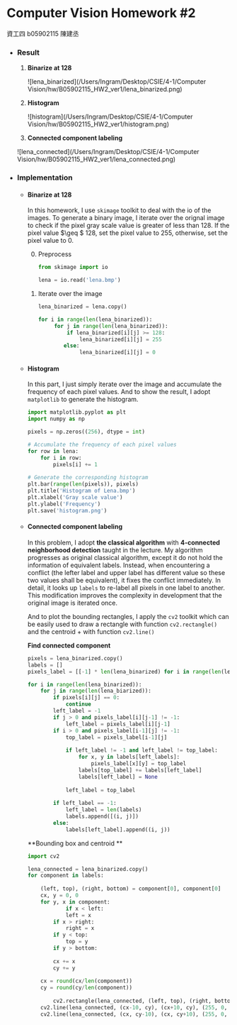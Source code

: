 # Computer Vision Homework #2

資工四 b05902115 陳建丞

* ### **Result**

  1. **Binarize at 128**

     ![lena_binarized](/Users/Ingram/Desktop/CSIE/4-1/Computer Vision/hw/B05902115_HW2_ver1/lena_binarized.png)

  2. **Histogram**

     ![histogram](/Users/Ingram/Desktop/CSIE/4-1/Computer Vision/hw/B05902115_HW2_ver1/histogram.png)

  3. **Connected component labeling**

     

  ![lena_connected](/Users/Ingram/Desktop/CSIE/4-1/Computer Vision/hw/B05902115_HW2_ver1/lena_connected.png)

* ### **Implementation**

  * #### **Binarize at 128**

    In this homework, I use ```skimage``` toolkit to deal with the io of the images. To generate a binary image, I iterate over the orignal image to check if the pixel gray scale value is greater of less than 128. If the pixel value $\geq $ 128, set the pixel value to 255, otherwise, set the pixel value to 0.

    0. Preprocess

        ```python
        from skimage import io
        
        lena = io.read('lena.bmp')
        ```

    1. Iterate over the image

       ```python
       lena_binarized = lena.copy()
       
       for i in range(len(lena_binarized)):
       		for j in range(len(lena_binarized)):
           		if lena_binarized[i][j] >= 128:
               		lena_binarized[i][j] = 255
               else:
                 	lena_binarized[i][j] = 0
       ```

       

  * #### **Histogram**

    In this part,  I just simply iterate over the image and accumulate the frequency of each pixel values. And to show the result, I adopt ```matplotlib``` to generate the histogram.

    ````python
    import matplotlib.pyplot as plt
    import numpy as np
    
    pixels = np.zeros((256), dtype = int)
    
    # Accumulate the frequency of each pixel values
    for row in lena:
      	for i in row:
        	pixels[i] += 1
        
    # Generate the corresponding histogram
    plt.bar(range(len(pixels)), pixels)
    plt.title('Histogram of Lena.bmp')
    plt.xlabel('Gray scale value')
    plt.ylabel('Frequency')
    plt.save('histogram.png')
    ````

    

  * #### Connected component labeling

    In this problem, I adopt **the classical algorithm** with **4-connected neighborhood detection** taught in the lecture. My algorithm progresses as original classical algorithm, except it do not hold the information of equivalent labels. Instead, when encountering a conflict (the lefter label and upper label has different value so these two values shall be equivalent), it fixes the conflict immediately. In detail, it looks up `labels` to re-label all pixels in one label to another. This modification improves the complexity in development that the original image is iterated once.

    And to plot the bounding rectangles, I apply the ```cv2``` toolkit which can be easily used to draw a rectangle with function ```cv2.rectangle()``` and the centroid + with function ```cv2.line()```

    **Find connected component**

    ``````python
    pixels = lena_binarized.copy()
    labels = []
    pixels_label = [[-1] * len(lena_binarized) for i in range(len(lena_binarized))]
    
    for i in range(len(lena_binarized)):
      	for j in range(len(lena_biarized)):
          	if pixels[i][j] == 0:
              	continue
            left_label = -1
            if j > 0 and pixels_label[i][j-1] != -1:
              	left_label = pixels_label[i][j-1]
            if i > 0 and pixels_label[i-1][j] != -1:
              	top_label = pixels_label[i-1][j]
                
                if left_label != -1 and left_label != top_label:
                    for x, y in labels[left_labels]:
                        pixels_label[x][y] = top_label
                    labels[top_label] += labels[left_label]
                    labels[left_label] = None
                
                left_label = top_label
           
            if left_label == -1:
                left_label = len(labels)
                labels.append([(i, j)])   
            else:
                labels[left_label].append((i, j))
    ``````

    **Bounding box and centroid ** 

    ```python
    import cv2
    
    lena_connected = lena_binarized.copy()
    for component in labels:
      
      	(left, top), (right, bottom) = component[0], component[0]
      	cx, y = 0, 0
      	for y, x in component:
        		if x < left:
              	left = x
            if x > right:
              	right = x
            if y < top:
              	top = y
            if y > bottom:
              	
            cx += x
            cy += y
            
        cx = round(cx/len(component))
        cy = round(cy/len(component))
        
    		cv2.rectangle(lena_connected, (left, top), (right, bottom), (255, 0 ,0), 1)
        cv2.line(lena_connected, (cx-10, cy), (cx+10, cy), (255, 0, 0), 5)
        cv2.line(lena_connected, (cx, cy-10), (cx, cy+10), (255, 0, 0), 5)
    ```

    
